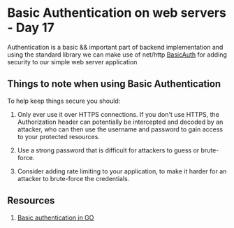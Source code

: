 # Basic Authentication on web servers - Day 17

Authentication is a basic && important part of backend implementation and using the standard library we can make use of net/http [BasicAuth](https://pkg.go.dev/net/http#Request.BasicAuth) for adding security to our simple web server application

## Things to note when using Basic Authentication
To help keep things secure you should:

1. Only ever use it over HTTPS connections. If you don't use HTTPS, the Authorization header can potentially be intercepted and decoded by an attacker, who can then use the username and password to gain access to your protected resources.

2. Use a strong password that is difficult for attackers to guess or brute-force.

3. Consider adding rate limiting to your application, to make it harder for an attacker to brute-force the credentials.

## Resources
1. [Basic authentication in GO](https://www.alexedwards.net/blog/basic-authentication-in-go)
